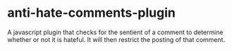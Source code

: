 # anti-hate-comments-plugin
A javascript plugin that checks for the sentient of a comment to determine whether or not it is hateful. It will then restrict the posting of that comment.
